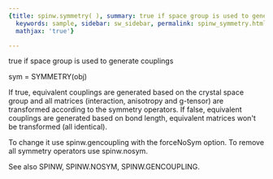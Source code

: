 ```yaml
---
{title: spinw.symmetry( ), summary: true if space group is used to generate couplings,
  keywords: sample, sidebar: sw_sidebar, permalink: spinw_symmetry.html, folder: spinw,
  mathjax: 'true'}

---
```

true if space group is used to generate couplings
 
sym = SYMMETRY(obj)
 
If true, equivalent couplings are generated based on the
crystal space group and all matrices (interaction, anisotropy
and g-tensor) are transformed according to the symmetry
operators. If false, equivalent couplings are generated based
on bond length, equivalent matrices won't be transformed
(all identical).
 
To change it use spinw.gencoupling with the forceNoSym option.
To remove all symmetry operators use spinw.nosym.
 
See also SPINW, SPINW.NOSYM, SPINW.GENCOUPLING.
 

